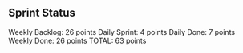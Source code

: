 ## Sprint Status
Weekly Backlog: 26 points
Daily Sprint: 4 points
Daily Done: 7 points
Weekly Done: 26 points
TOTAL: 63 points